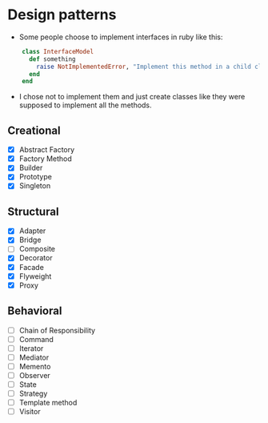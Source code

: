 # Design patterns
- Some people choose to implement interfaces
in ruby like this:


```ruby
    class InterfaceModel
      def something
        raise NotImplementedError, "Implement this method in a child class"
      end
    end
```

- I chose not to implement them and just create classes
like they were supposed to implement all the methods.

## Creational

- [x] Abstract Factory 
- [x] Factory Method
- [x] Builder  
- [x] Prototype
- [x] Singleton

## Structural

- [x] Adapter          
- [x] Bridge           
- [ ] Composite        
- [x] Decorator        
- [x] Facade           
- [x] Flyweight        
- [x] Proxy            

## Behavioral

- [ ] Chain of Responsibility 
- [ ] Command                 
- [ ] Iterator                
- [ ] Mediator                
- [ ] Memento                 
- [ ] Observer                
- [ ] State                   
- [ ] Strategy               
- [ ] Template method        
- [ ] Visitor                
